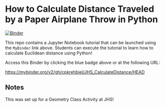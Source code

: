 # How to Calculate Distance Traveled by a Paper Airplane Throw in Python

[![Binder](http://mybinder.org/badge_logo.svg)](https://mybinder.org/v2/gh/cpkrehbiel/JHS_CalculateDistance/HEAD)

This repo contains a Jupyter Notebook tutorial that can be launched using the `MyBinder` link above. Students can execute the tutorial to learn how to calculate Euclidean distance using Python! 

Access this Binder by clicking the blue badge above or at the following URL:

https://mybinder.org/v2/gh/cpkrehbiel/JHS_CalculateDistance/HEAD

## Notes  
This was set up for a Geometry Class Activity at JHS! 
